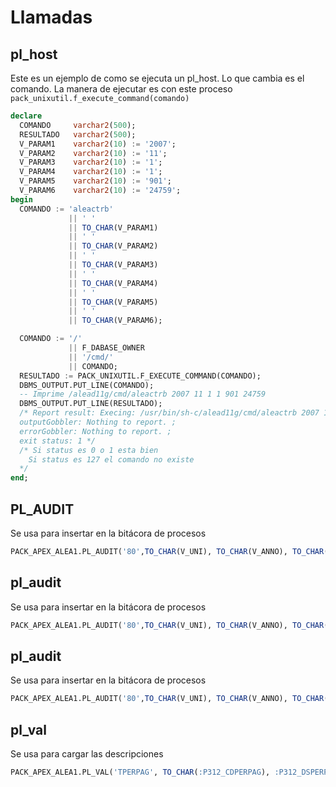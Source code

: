 # Llamadas

## pl_host
Este es un ejemplo de como se ejecuta un pl_host.
Lo que cambia es el comando.
La manera de ejecutar es con este proceso
`pack_unixutil.f_execute_command(comando)`
```sql
declare
  COMANDO     varchar2(500);
  RESULTADO   varchar2(500);
  V_PARAM1    varchar2(10) := '2007';
  V_PARAM2    varchar2(10) := '11';
  V_PARAM3    varchar2(10) := '1';
  V_PARAM4    varchar2(10) := '1';
  V_PARAM5    varchar2(10) := '901';
  V_PARAM6    varchar2(10) := '24759';
begin
  COMANDO := 'aleactrb'
             || ' '
             || TO_CHAR(V_PARAM1)
             || ' '
             || TO_CHAR(V_PARAM2)
             || ' '
             || TO_CHAR(V_PARAM3)
             || ' '
             || TO_CHAR(V_PARAM4)
             || ' '
             || TO_CHAR(V_PARAM5)
             || ' '
             || TO_CHAR(V_PARAM6);

  COMANDO := '/'
             || F_DABASE_OWNER
             || '/cmd/'
             || COMANDO;
  RESULTADO := PACK_UNIXUTIL.F_EXECUTE_COMMAND(COMANDO);
  DBMS_OUTPUT.PUT_LINE(COMANDO);
  -- Imprime /alead11g/cmd/aleactrb 2007 11 1 1 901 24759
  DBMS_OUTPUT.PUT_LINE(RESULTADO);
  /* Report result: Execing: /usr/bin/sh-c/alead11g/cmd/aleactrb 2007 11 1 1 901 24759  ** 
  outputGobbler: Nothing to report. ;
  errorGobbler: Nothing to report. ;
  exit status: 1 */
  /* Si status es 0 o 1 esta bien
    Si status es 127 el comando no existe
  */
end;
```

## PL_AUDIT
Se usa para insertar en la bitácora de procesos
```sql
PACK_APEX_ALEA1.PL_AUDIT('80',TO_CHAR(V_UNI), TO_CHAR(V_ANNO), TO_CHAR(V_NMORDCHE),'','',''); 
```

## pl_audit
Se usa para insertar en la bitácora de procesos
```sql
PACK_APEX_ALEA1.PL_AUDIT('80',TO_CHAR(V_UNI), TO_CHAR(V_ANNO), TO_CHAR(V_NMORDCHE),'','',''); 
```

## pl_audit
Se usa para insertar en la bitácora de procesos
```sql
PACK_APEX_ALEA1.PL_AUDIT('80',TO_CHAR(V_UNI), TO_CHAR(V_ANNO), TO_CHAR(V_NMORDCHE),'','',''); 
```

## pl_val
Se usa para cargar las descripciones
```sql
PACK_APEX_ALEA1.PL_VAL('TPERPAG', TO_CHAR(:P312_CDPERPAG), :P312_DSPERPAG, 'VNS');
```
